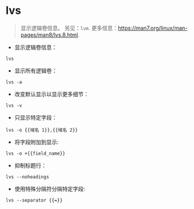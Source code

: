# lvs

> 显示逻辑卷信息。
> 另见：`lvm`.
> 更多信息：<https://man7.org/linux/man-pages/man8/lvs.8.html>.

- 显示逻辑卷信息：

`lvs`

- 显示所有逻辑卷：

`lvs -a`

- 改变默认显示以显示更多细节：

`lvs -v`

- 只显示特定字段：

`lvs -o {{域名 1}},{{域名 2}}`

- 将字段附加到显示:

`lvs -o +{{field_name}}`

- 抑制标题行：

`lvs --noheadings`

- 使用特殊分隔符分隔特定字段:

`lvs --separator {{=}}`
